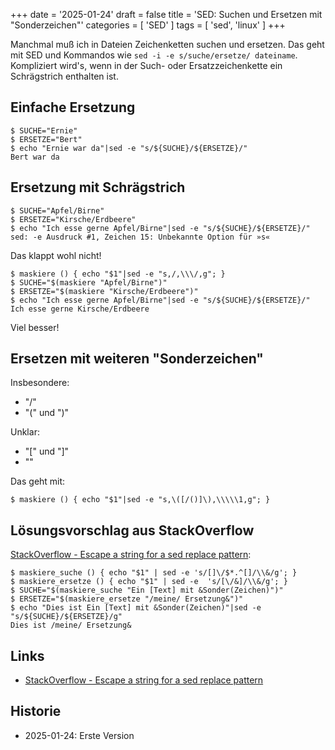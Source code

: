 +++
date = '2025-01-24'
draft = false
title = 'SED: Suchen und Ersetzen mit "Sonderzeichen"'
categories = [ 'SED' ]
tags = [ 'sed', 'linux' ]
+++

<!--
SED: Suchen und Ersetzen mit "Sonderzeichen"
============================================
-->

Manchmal muß ich in Dateien 
Zeichenketten suchen und ersetzen.
Das geht mit SED und Kommandos wie
`sed -i -e s/suche/ersetze/ dateiname`.
Kompliziert wird's, wenn in der Such- oder
Ersatzzeichenkette ein Schrägstrich enthalten ist.

<!--more-->

Einfache Ersetzung
------------------

```
$ SUCHE="Ernie"
$ ERSETZE="Bert"
$ echo "Ernie war da"|sed -e "s/${SUCHE}/${ERSETZE}/"
Bert war da
```

Ersetzung mit Schrägstrich
--------------------------

```
$ SUCHE="Apfel/Birne"
$ ERSETZE="Kirsche/Erdbeere"
$ echo "Ich esse gerne Apfel/Birne"|sed -e "s/${SUCHE}/${ERSETZE}/"
sed: -e Ausdruck #1, Zeichen 15: Unbekannte Option für »s«
```

Das klappt wohl nicht!

```
$ maskiere () { echo "$1"|sed -e "s,/,\\\/,g"; }
$ SUCHE="$(maskiere "Apfel/Birne")"
$ ERSETZE="$(maskiere "Kirsche/Erdbeere")"
$ echo "Ich esse gerne Apfel/Birne"|sed -e "s/${SUCHE}/${ERSETZE}/"
Ich esse gerne Kirsche/Erdbeere
```

Viel besser!

Ersetzen mit weiteren "Sonderzeichen"
-------------------------------------

Insbesondere:

- "/"
- "(" und ")"

Unklar:

- "[" und "]"
- "\"

Das geht mit:

```
$ maskiere () { echo "$1"|sed -e "s,\([/()]\),\\\\\1,g"; }
```

Lösungsvorschlag aus StackOverflow
----------------------------------

[StackOverflow - Escape a string for a sed replace pattern](https://stackoverflow.com/questions/407523/escape-a-string-for-a-sed-replace-pattern):

```
$ maskiere_suche () { echo "$1" | sed -e 's/[]\/$*.^[]/\\&/g'; }
$ maskiere_ersetze () { echo "$1" | sed -e  's/[\/&]/\\&/g'; }
$ SUCHE="$(maskiere_suche "Ein [Text] mit &Sonder(Zeichen)")"
$ ERSETZE="$(maskiere_ersetze "/meine/ Ersetzung&")"
$ echo "Dies ist Ein [Text] mit &Sonder(Zeichen)"|sed -e "s/${SUCHE}/${ERSETZE}/g"
Dies ist /meine/ Ersetzung&
```

Links
-----

- [StackOverflow - Escape a string for a sed replace pattern](https://stackoverflow.com/questions/407523/escape-a-string-for-a-sed-replace-pattern)

Historie
--------

- 2025-01-24: Erste Version
